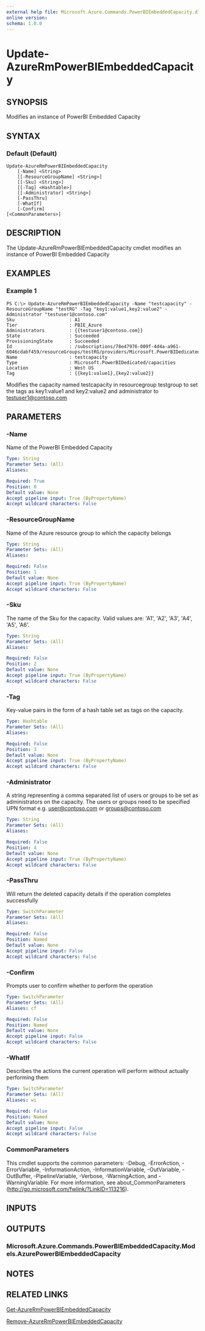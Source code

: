```yaml
---
external help file: Microsoft.Azure.Commands.PowerBIEmbeddedCapacity.dll-Help.xml
online version: 
schema: 1.0.0
---
```


# Update-AzureRmPowerBIEmbeddedCapacity

## SYNOPSIS
Modifies  an instance of PowerBI Embedded Capacity

## SYNTAX

### Default (Default)
```
Update-AzureRmPowerBIEmbeddedCapacity 
	[-Name] <String> 
	[[-ResourceGroupName] <String>] 
	[[-Sku] <String>]
 	[[-Tag] <Hashtable>] 
	[[-Administrator] <String>] 
	[-PassThru] 
	[-WhatIf]
 	[-Confirm] 
[<CommonParameters>]
```

## DESCRIPTION
The Update-AzureRmPowerBIEmbeddedCapacity cmdlet modifies an instance of PowerBI Embedded Capacity

## EXAMPLES

### Example 1
```
PS C:\> Update-AzureRmPowerBIEmbeddedCapacity -Name "testcapacity" -ResourceGroupName "testRG" -Tag "key1:value1,key2:value2" -Administrator "testuser1@contoso.com"
Sku                    : A1
Tier                   : PBIE_Azure
Administrators         : {{testuser1@contoso.com}}
State                  : Succeeded
ProvisioningState      : Succeeded
Id                     : /subscriptions/78e47976-009f-4d4a-a961-6046cdabf459/resourceGroups/testRG/providers/Microsoft.PowerBIDedicated/capacities/testcapacity
Name                   : testcapacity
Type                   : Microsoft.PowerBIDedicated/capacities
Location               : West US
Tag                    : {{key1:value1},{key2:value2}}
```

Modifies the capacity named testcapacity in resourcegroup testgroup to set the tags as key1:value1 and key2:value2 and administrator to testuser1@contoso.com

## PARAMETERS

### -Name
Name of the PowerBI Embedded Capacity

```yaml
Type: String
Parameter Sets: (All)
Aliases: 

Required: True
Position: 0
Default value: None
Accept pipeline input: True (ByPropertyName)
Accept wildcard characters: False
```

### -ResourceGroupName
Name of the Azure resource group to which the capacity belongs

```yaml
Type: String
Parameter Sets: (All)
Aliases: 

Required: False
Position: 1
Default value: None
Accept pipeline input: True (ByPropertyName)
Accept wildcard characters: False
```

### -Sku
The name of the Sku for the capacity.
Valid values are: 'A1', 'A2', 'A3', 'A4', 'A5', 'A6'.

```yaml
Type: String
Parameter Sets: (All)
Aliases: 

Required: False
Position: 2
Default value: None
Accept pipeline input: True (ByPropertyName)
Accept wildcard characters: False
```

### -Tag
Key-value pairs in the form of a hash table set as tags on the capacity.

```yaml
Type: Hashtable
Parameter Sets: (All)
Aliases: 

Required: False
Position: 3
Default value: None
Accept pipeline input: True (ByPropertyName)
Accept wildcard characters: False
```

### -Administrator
A string representing a comma separated list of users or groups to be set as administrators on the capacity.
The users or groups need to be specified UPN format e.g.
user@contoso.com or groups@contoso.com

```yaml
Type: String
Parameter Sets: (All)
Aliases: 

Required: False
Position: 4
Default value: None
Accept pipeline input: True (ByPropertyName)
Accept wildcard characters: False
```

### -PassThru
Will return the deleted capacity details if the operation completes successfully

```yaml
Type: SwitchParameter
Parameter Sets: (All)
Aliases: 

Required: False
Position: Named
Default value: None
Accept pipeline input: False
Accept wildcard characters: False
```

### -Confirm
Prompts user to confirm whether to perform the operation

```yaml
Type: SwitchParameter
Parameter Sets: (All)
Aliases: cf

Required: False
Position: Named
Default value: None
Accept pipeline input: False
Accept wildcard characters: False
```

### -WhatIf
Describes the actions the current operation will perform without actually performing them

```yaml
Type: SwitchParameter
Parameter Sets: (All)
Aliases: wi

Required: False
Position: Named
Default value: None
Accept pipeline input: False
Accept wildcard characters: False
```

### CommonParameters
This cmdlet supports the common parameters: -Debug, -ErrorAction, -ErrorVariable, -InformationAction, -InformationVariable, -OutVariable, -OutBuffer, -PipelineVariable, -Verbose, -WarningAction, and -WarningVariable. For more information, see about_CommonParameters (http://go.microsoft.com/fwlink/?LinkID=113216).

## INPUTS

## OUTPUTS

### Microsoft.Azure.Commands.PowerBIEmbeddedCapacity.Models.AzurePowerBIEmbeddedCapacity

## NOTES

## RELATED LINKS

[Get-AzureRmPowerBIEmbeddedCapacity](./Get-AzureRmPowerBIEmbeddedCapacity.md)

[Remove-AzureRmPowerBIEmbeddedCapacity](./Remove-AzureRmPowerBIEmbeddedCapacity.md)
